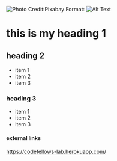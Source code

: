![Photo Credit:Pixabay](https://cdn.pixabay.com/photo/2015/12/04/14/05/code-1076536_960_720.jpg)
Format: ![Alt Text](url)

# this is my heading 1

## heading 2
- item 1
- item 2
- item 3

### heading 3
- item 1
- item 2
- item 3


#### external links
https://codefellows-lab.herokuapp.com/
